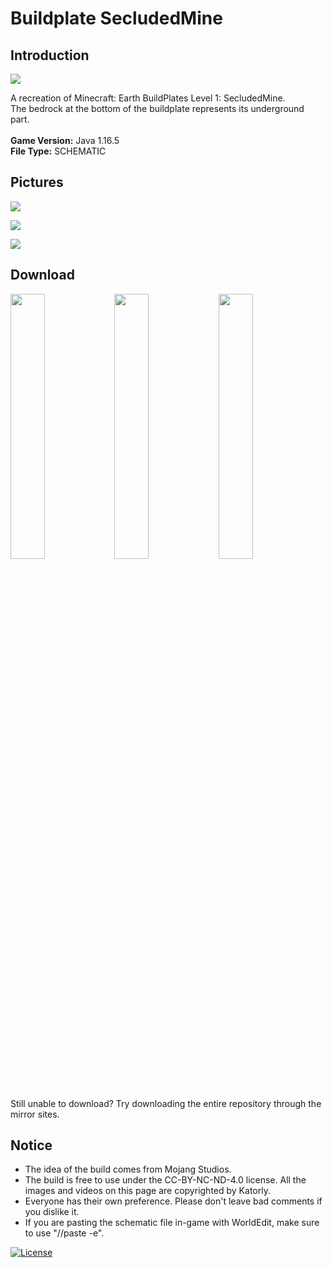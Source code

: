 # Buildplate SecludedMine
## Introduction

<img align="center" src="https://cdn.jsdelivr.net/gh/katorly/Level1-Buildplates/SecludedMine/screenshots/pic1.PNG">

A recreation of Minecraft: Earth BuildPlates Level 1: SecludedMine.<br>
The bedrock at the bottom of the buildplate represents its underground part.<br>
<br>
<b>Game Version:</b> Java 1.16.5<br>
<b>File Type:</b> SCHEMATIC<br>

## Pictures

<img align="center" src="https://cdn.jsdelivr.net/gh/katorly/Level1-Buildplates/SecludedMine/screenshots/pic2.PNG"><br>

<img align="center" src="https://cdn.jsdelivr.net/gh/katorly/Level1-Buildplates/SecludedMine/screenshots/pic3.PNG"><br>

<img align="center" src="https://cdn.jsdelivr.net/gh/katorly/Level1-Buildplates/SecludedMine/screenshots/pic4.PNG"><br>

## Download

<a href="https://github.com/katorly/Level1-Buildplates/raw/master/SecludedMine/SecludedMine.schem" target="_blank"><img align="center" width="33%" src="https://cdn.jsdelivr.net/gh/katorly/katorly/SocialLinks/Download1.png"></a><a href="https://github.com.cnpmjs.org/katorly/Level1-Buildplates/raw/master/SecludedMine/SecludedMine.schem" target="_blank"><img align="center" width="33%" src="https://cdn.jsdelivr.net/gh/katorly/katorly/SocialLinks/Download2.png"></a><a href="https://hub.fastgit.org/katorly/Level1-Buildplates/raw/master/SecludedMine/SecludedMine.schem" target="_blank"><img align="center" width="33%" src="https://cdn.jsdelivr.net/gh/katorly/katorly/SocialLinks/Download3.png"></a><br>
Still unable to download? Try downloading the entire repository through the mirror sites.<br>

## Notice

- The idea of the build comes from Mojang Studios.
- The build is free to use under the CC-BY-NC-ND-4.0 license. All the images and videos on this page are copyrighted by Katorly.
- Everyone has their own preference. Please don't leave bad comments if you dislike it.
- If you are pasting the schematic file in-game with WorldEdit, make sure to use "//paste -e".

[![License](https://img.shields.io/badge/license-CC--BY--NC--ND--4.0-green?style=for-the-badge)](http://creativecommons.org/licenses/by-nc-nd/4.0)